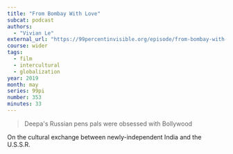 ```yaml
---
title: "From Bombay With Love"
subcat: podcast
authors:
  - "Vivian Le"
external_url: "https://99percentinvisible.org/episode/from-bombay-with-love"
course: wider
tags:
  - film
  - intercultural
  - globalization
year: 2019
month: may
series: 99pi
number: 353
minutes: 33
---
```


> Deepa's Russian pens pals were obsessed with Bollywood

On the cultural exchange between newly-independent India and the U.S.S.R.

